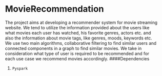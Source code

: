 # MovieRecommendation
The project aims at developing a recommender system for movie streaming website. We tend to utilize the information provided about the users like what movies each user has watched, his favorite genres, actors etc. and also the information about movie tags, like genres, moods, keywords etc. We use two main algorithms, collaborative filtering to find similar users and connected components in a graph to find similar movies. We take in consideration what type of user is required to be recommended and for each use case we recommend movies accordingly.
####Dependencies
1. `Pyspark`
